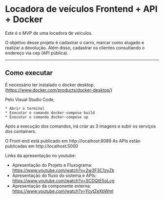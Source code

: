 # Locadora de veículos Frontend + API + Docker

Este é o MVP de uma locadora de veículos.

O objetivo desse projeto é cadastrar o carro, marcar como alugado e realizar a devolução. Além disso, cadastrar os clientes consultando o endereço via cep (API pública).

---
## Como executar 

É necessário ter instalado o docker desktop. (https://www.docker.com/products/docker-desktop/)

Pelo Visual Studio Code,
```
* Abrir o terminal
* Executar o comando docker-compose build
* Executar o comando docker-compose up
```

Após a execução dos comandos, irá criar as 3 imagens e subir os serviços dos containers.

O Front-end está publicado em http://localhost:8089
As APIs estão publicadas em http://localhost:5000

Links da apresentação no youtube:
+ Apresentação do Projeto e Fluxograma: https://www.youtube.com/watch?v=2w3F3C1zyZk
+ Apresentação do fluxo do sistema e APIs: https://www.youtube.com/watch?v=SCDQtE5oLcg
+ Apresentação da componente externa: https://www.youtube.com/watch?v=YcytZeXbWmI
